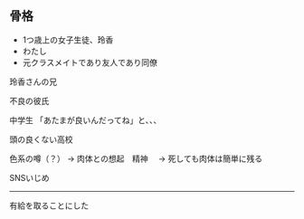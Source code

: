 ## 骨格
- 1つ歳上の女子生徒、玲香
- わたし
- 元クラスメイトであり友人であり同僚

玲香さんの兄

不良の彼氏

中学生
「あたまが良いんだってね」と、、、

頭の良くない高校

色系の噂（？）
→ 肉体との想起　精神
　→ 死しても肉体は簡単に残る

SNSいじめ

---
有給を取ることにした